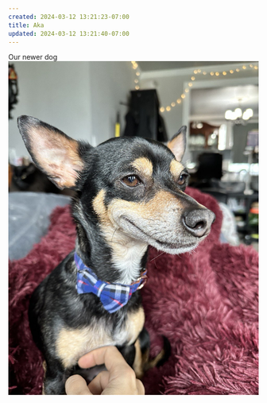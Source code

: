 ```yaml
---
created: 2024-03-12 13:21:23-07:00
title: Aka
updated: 2024-03-12 13:21:40-07:00
---
```


Our newer dog
![photo_2024-03-21_15-09-27.jpg](../attachments/photo_2024-03-21_15-09-27.jpg)